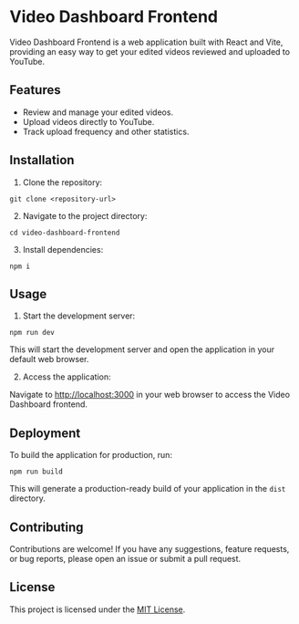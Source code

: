 # Video Dashboard Frontend

Video Dashboard Frontend is a web application built with React and Vite, providing an easy way to get your edited videos reviewed and uploaded to YouTube.

## Features

- Review and manage your edited videos.
- Upload videos directly to YouTube.
- Track upload frequency and other statistics.

## Installation

1. Clone the repository:

```
git clone <repository-url>
```

2. Navigate to the project directory:

```
cd video-dashboard-frontend
```

3. Install dependencies:

```
npm i
```


## Usage

1. Start the development server:

```
npm run dev
```


This will start the development server and open the application in your default web browser.

2. Access the application:

Navigate to [http://localhost:3000](http://localhost:3000) in your web browser to access the Video Dashboard frontend.

## Deployment

To build the application for production, run:

```
npm run build
```


This will generate a production-ready build of your application in the `dist` directory.

## Contributing

Contributions are welcome! If you have any suggestions, feature requests, or bug reports, please open an issue or submit a pull request.

## License

This project is licensed under the [MIT License](LICENSE).
